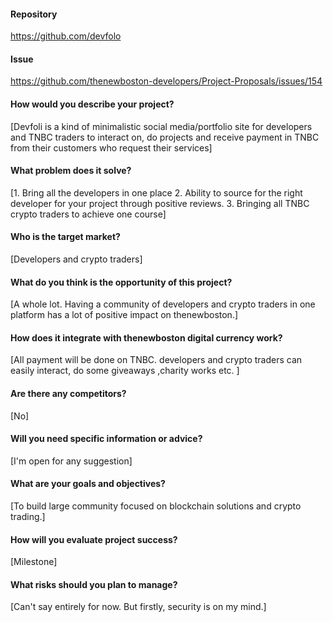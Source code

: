 
#### Repository
https://github.com/devfolo

#### Issue
https://github.com/thenewboston-developers/Project-Proposals/issues/154

#### How would you describe your project?
[Devfoli is a  kind of minimalistic social media/portfolio site for developers and TNBC traders to interact on, do projects and receive payment in TNBC from their customers who request their services]

#### What problem does it solve?
[1. Bring all the developers in one place 
2. Ability to source for the right developer for your project through positive reviews.
3. Bringing all TNBC crypto traders to achieve one course]

#### Who is the target market?
[Developers and crypto traders]

#### What do you think is the opportunity of this project?
[A whole lot. Having a community of developers and crypto traders in one platform has a lot of positive impact on thenewboston.]

#### How does it integrate with thenewboston digital currency work?
[All payment will be done on TNBC. developers and crypto traders can easily interact, do some giveaways ,charity works etc. ]

#### Are there any competitors?
[No]

#### Will you need specific information or advice?
[I'm open for any suggestion]

#### What are your goals and objectives?
[To build large community focused on blockchain solutions and crypto trading.]

#### How will you evaluate project success?
[Milestone]

#### What risks should you plan to manage?
[Can't say entirely for now. But firstly, security is on my mind.]
